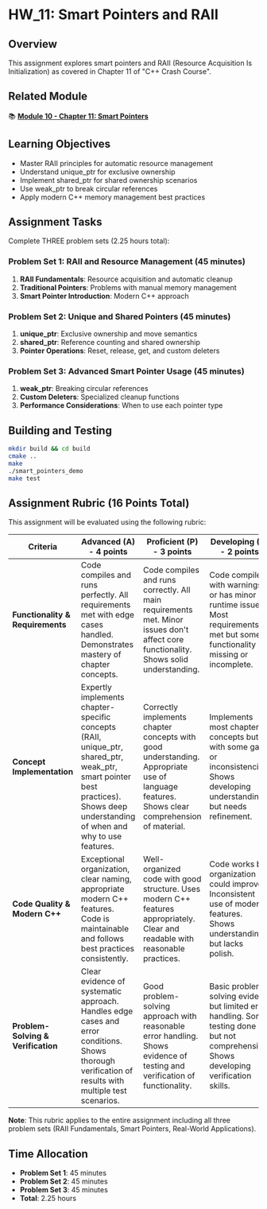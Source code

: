 # HW_11: Smart Pointers and RAII

## Overview
This assignment explores smart pointers and RAII (Resource Acquisition Is Initialization) as covered in Chapter 11 of "C++ Crash Course".

## Related Module
📚 **[Module 10 - Chapter 11: Smart Pointers](../)**

## Learning Objectives
- Master RAII principles for automatic resource management
- Understand unique_ptr for exclusive ownership
- Implement shared_ptr for shared ownership scenarios
- Use weak_ptr to break circular references
- Apply modern C++ memory management best practices

## Assignment Tasks
Complete THREE problem sets (2.25 hours total):

### Problem Set 1: RAII and Resource Management (45 minutes)
1. **RAII Fundamentals**: Resource acquisition and automatic cleanup
2. **Traditional Pointers**: Problems with manual memory management
3. **Smart Pointer Introduction**: Modern C++ approach

### Problem Set 2: Unique and Shared Pointers (45 minutes)
1. **unique_ptr**: Exclusive ownership and move semantics
2. **shared_ptr**: Reference counting and shared ownership
3. **Pointer Operations**: Reset, release, get, and custom deleters

### Problem Set 3: Advanced Smart Pointer Usage (45 minutes)
1. **weak_ptr**: Breaking circular references
2. **Custom Deleters**: Specialized cleanup functions
3. **Performance Considerations**: When to use each pointer type

## Building and Testing
```bash
mkdir build && cd build
cmake ..
make
./smart_pointers_demo
make test
```

## Assignment Rubric (16 Points Total)

This assignment will be evaluated using the following rubric:

| Criteria | Advanced (A) - 4 points | Proficient (P) - 3 points | Developing (D) - 2 points | Incomplete (I) - 1 point |
|----------|-------------------------|---------------------------|--------------------------|-------------------------|
| **Functionality & Requirements** | Code compiles and runs perfectly. All requirements met with edge cases handled. Demonstrates mastery of chapter concepts. | Code compiles and runs correctly. All main requirements met. Minor issues don't affect core functionality. Shows solid understanding. | Code compiles with warnings or has minor runtime issues. Most requirements met but some functionality missing or incomplete. | Code doesn't compile or has major functionality problems. Key requirements not met. Limited understanding evident. |
| **Concept Implementation** | Expertly implements chapter-specific concepts (RAII, unique_ptr, shared_ptr, weak_ptr, smart pointer best practices). Shows deep understanding of when and why to use features. | Correctly implements chapter concepts with good understanding. Appropriate use of language features. Shows clear comprehension of material. | Implements most chapter concepts but with some gaps or inconsistencies. Shows developing understanding but needs refinement. | Limited or incorrect implementation of chapter concepts. Doesn't demonstrate understanding of core material. |
| **Code Quality & Modern C++** | Exceptional organization, clear naming, appropriate modern C++ features. Code is maintainable and follows best practices consistently. | Well-organized code with good structure. Uses modern C++ features appropriately. Clear and readable with reasonable practices. | Code works but organization could improve. Inconsistent use of modern features. Shows understanding but lacks polish. | Poor organization, minimal use of modern C++ features. Difficult to read and understand. Basic functionality only. |
| **Problem-Solving & Verification** | Clear evidence of systematic approach. Handles edge cases and error conditions. Shows thorough verification of results with multiple test scenarios. | Good problem-solving approach with reasonable error handling. Shows evidence of testing and verification of functionality. | Basic problem-solving evident but limited error handling. Some testing done but not comprehensive. Shows developing verification skills. | Little evidence of systematic approach. Minimal error handling or testing. No clear verification strategy demonstrated. |

**Note**: This rubric applies to the entire assignment including all three problem sets (RAII Fundamentals, Smart Pointers, Real-World Applications).

## Time Allocation
- **Problem Set 1**: 45 minutes
- **Problem Set 2**: 45 minutes
- **Problem Set 3**: 45 minutes
- **Total**: 2.25 hours